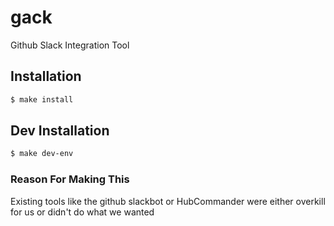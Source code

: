 # gack
Github Slack Integration Tool

## Installation
```bash
$ make install
```

## Dev Installation
```bash
$ make dev-env
```

### Reason For Making This
Existing tools like the github slackbot or HubCommander were either overkill for us or didn't do what we wanted
